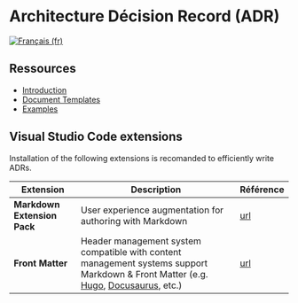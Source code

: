 # Architecture Décision Record (ADR)

[![Français (fr)](https://img.shields.io/badge/lang-fr-blue.svg)](/README.md)

## Ressources

* [Introduction](/docs/adrs/README.en.md)
* [Document Templates](/docs/adrs/templates)
* [Examples](/docs/adrs/examples)

## Visual Studio Code extensions

Installation of the following extensions is recomanded to efficiently write ADRs.

| Extension | Description | Référence |
| --- | --- | --- |
| **Markdown Extension Pack** | User experience augmentation for authoring with Markdown | [url](https://marketplace.visualstudio.com/items?itemName=bat67.markdown-extension-pack) |
| **Front Matter** | Header management system compatible with content management systems support Markdown & Front Matter (e.g. [Hugo](https://gohugo.io/), [Docusaurus](https://docusaurus.io/), etc.) | [url](https://marketplace.visualstudio.com/items?itemName=eliostruyf.vscode-front-matter) |
